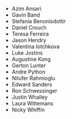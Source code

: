 * Azim Ansari
* Gavin Band
* Stefania Benonisdottir
* Daniel Crouch
* Teresa Ferreira
* Jason Hendry
* Valentina Iotchkova
* Luke Jostins
* Augustine Kong
* Gerton Lunter
* Andre Python
* Nilufer Rahmioglu
* Edward Sanders
* Ron Schwessinger
* Justin Whalley
* Laura Wittemans
* Nicky Whiffin
